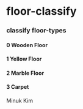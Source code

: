 # floor-classify

### classify floor-types
#### 0 Wooden Floor
#### 1 Yellow Floor
#### 2 Marble Floor
#### 3 Carpet

Minuk Kim
